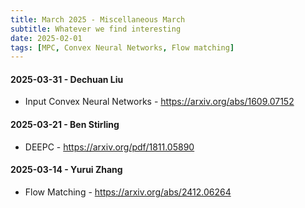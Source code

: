 ```yaml
---
title: March 2025 - Miscellaneous March
subtitle: Whatever we find interesting
date: 2025-02-01
tags: [MPC, Convex Neural Networks, Flow matching]
---
```



#### 2025-03-31 - Dechuan Liu
- Input Convex Neural Networks - https://arxiv.org/abs/1609.07152

#### 2025-03-21 - Ben Stirling
- DEEPC - https://arxiv.org/pdf/1811.05890

#### 2025-03-14 - Yurui Zhang
- Flow Matching - https://arxiv.org/abs/2412.06264

